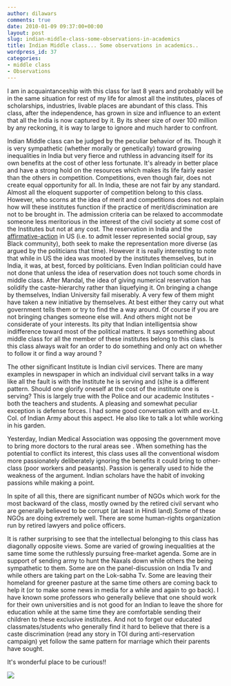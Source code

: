 ```yaml
---
author: dilawars
comments: true
date: 2010-01-09 09:37:00+00:00
layout: post
slug: indian-middle-class-some-observations-in-academics
title: Indian Middle class... Some observations in academics..
wordpress_id: 37
categories:
- middle class
- Observations
---
```


I am in acquaintanceship with this class for last 8 years and probably will be in the same situation for rest of my life for almost all the institutes, places of scholarships, industries, livable places are abundant of this class. This class, after the independence, has grown in size and influence to an extent that all the India is now captured by it. By its sheer size of over 100 million by any reckoning, it is way to large to ignore and much harder to confront.  
  
Indian Middle class can be judged by the peculiar behavior of its. Though it is very sympathetic (whether morally or genetically) toward growing inequalities in India but very fierce and ruthless in advancing itself for its own benefits at the cost of other less fortunate. It's already in better place and have a strong hold on the resources which makes its life fairly easier than the others in competition. Competitions, even though fair, does not create equal opportunity for all. In India, these are not fair by any standard. Almost all the eloquent supporter of competition belong to this class. However, who scorns at the idea of merit and competitions does not explain how will these institutes function if the practice of merit/discrimination are not to be brought in. The admission criteria can be relaxed to accommodate someone less meritorious in the interest of the civil society at some cost of the Institutes but not at any cost. The reservation in India and the [affirmative-action](http://www.princeton.edu/main/news/archive/S26/34/81K42/index.xml?section=featured) in US (i.e. to admit lesser represented social group, say Black community), both seek to make the representation more diverse (as argued by the politicians that time). However it is really interesting to note that while in US the idea was mooted by the institutes themselves, but in India, it was, at best, forced by politicians. Even Indian politician could have not done that unless the idea of reservation does not touch some chords in middle class. After Mandal, the idea of giving numerical reservation has solidify the caste-hierarchy rather than liquefying it. On bringing a change by themselves, Indian University fail miserably. A very few of them might have taken a new initiative by themselves. At best either they carry out what government tells them or try to find the a way around. Of course if you are not bringing changes someone else will. And others might not be considerate of your interests. Its pity that Indian intelligentsia show indifference toward most of the political matters. It says something about middle class for all the member of these institutes belong to this class. Is this class always wait for an order to do something and only act on whether to follow it or find a way around ?  
  
The other significant Institute is Indian civil services. There are many examples in newspaper in which an individual civil servant talks in a way like all the fault is with the Institute he is serving and (s)he is a different pattern. Should one glorify oneself at the cost of the institute one is serving? This is largely true with the Police and our academic Institutes - both the teachers and students. A pleasing and somewhat peculiar exception is defense forces. I had some good conversation with and ex-Lt. Col. of Indian Army about this aspect. He also like to talk a lot while working in his garden.  
  
Yesterday, Indian Medical Association was opposing the government move to bring more doctors to the rural areas see . When something has the potential to conflict its interest, this class uses all the conventional wisdom more passionately deliberately ignoring the benefits it could bring to other-class (poor workers and peasants). Passion is generally used to hide the weakness of the argument. Indian scholars have the habit of invoking passions while making a point.  
  
In spite of all this, there are significant number of NGOs which work for the most backward of the class, mostly owned by the retired civil servant who are generally believed to be corrupt (at least in Hindi land).Some of these NGOs are doing extremely well. There are some human-rights organization run by retired lawyers and police officers.  
  
It is rather surprising to see that the intellectual belonging to this class has diagonally opposite views. Some are varied of growing inequalities at the same time some the ruthlessly pursuing free-market agenda. Some are in support of sending army to hunt the Naxals down while others the being sympathetic to them. Some are on the panel-discussion on India Tv and while others are taking part on the Lok-sabha Tv. Some are leaving their homeland for greener pasture at the same time others are coming back to help it (or to make some news in media for a while and again to go back). I have known some professors who generally believe that one should work for their own universities and is not good for an Indian to leave the shore for education while at the same time they are comfortable sending their children to these exclusive institutes. And not to forget our educated classmates/students who generally find it hard to believe that there is a caste discrimination (read any story in TOI during anti-reservation campaign) yet follow the same pattern for marriage which their parents have sought.  
  
It's wonderful place to be curious!!

![](https://blogger.googleusercontent.com/tracker/3794193585985230867-2976050751675138678?l=dilawarsays.blogspot.com)
